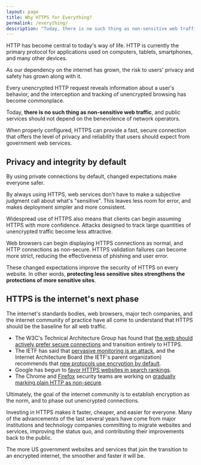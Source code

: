 ```yaml
---
layout: page
title: Why HTTPS for Everything?
permalink: /everything/
description: "Today, there is no such thing as non-sensitive web traffic. By simply always using HTTPS, both people and browsers can make safer assumptions about secure connections."
---
```


HTTP has become central to today's way of life. HTTP is currently the primary protocol for applications used on computers, tablets, smartphones, and many other devices.

As our dependency on the internet has grown, the risk to users' privacy and safety has grown along with it.

Every unencrypted HTTP request reveals information about a user's behavior, and the interception and tracking of unencrypted browsing has become commonplace.

Today, **there is no such thing as non-sensitive web traffic**, and public services should not depend on the benevolence of network operators.

When properly configured, HTTPS can provide a fast, secure connection that offers the level of privacy and reliability that users should expect from government web services.

## Privacy and integrity by default

By using private connections by default, changed expectations make everyone safer.

By always using HTTPS, web services don't have to make a subjective judgment call about what's "sensitive". This leaves less room for error, and makes deployment simpler and more consistent.

Widespread use of HTTPS also means that clients can begin assuming HTTPS with more confidence. Attacks designed to track large quantities of unencrypted traffic become less attractive.

Web browsers can begin displaying HTTPS connections as normal, and HTTP connections as non-secure. HTTPS validation failures can become more strict, reducing the effectiveness of phishing and user error.

These changed expectations improve the security of HTTPS on every website. In other words, **protecting less sensitive sites strengthens the protections of more sensitive sites**.

## HTTPS is the internet's next phase

The internet's standards bodies, web browsers, major tech companies, and the internet community of practice have all come to understand that HTTPS should be the baseline for all web traffic.

* The W3C's Technical Architecture Group has found that [the web should actively prefer secure connections](http://www.w3.org/2001/tag/doc/web-https) and transition entirely to HTTPS.
* The IETF has said that [pervasive monitoring is an attack](https://datatracker.ietf.org/doc/rfc7258/), and the Internet Architecture Board (the IETF's parent organization) recommends that [new protocols use encryption by default](https://www.iab.org/2014/11/14/iab-statement-on-internet-confidentiality/).
* Google has begun to [favor HTTPS websites in search rankings](https://googleonlinesecurity.blogspot.com/2014/08/https-as-ranking-signal_6.html).
* The Chrome and [Firefox](https://blog.mozilla.org/security/2015/04/30/deprecating-non-secure-http/) security teams are working on [gradually marking plain HTTP as non-secure](https://www.chromium.org/Home/chromium-security/marking-http-as-non-secure).

Ultimately, the goal of the internet community is to establish encryption as the norm, and to phase out unencrypted connections.

Investing in HTTPS makes it faster, cheaper, and easier for everyone. Many of the advancements of the last several years have come from major institutions and technology companies committing to migrate websites and services, improving the status quo, and contributing their improvements back to the public.

The more US government websites and services that join the transition to an encrypted internet, the smoother and faster it will be.

